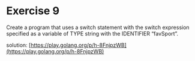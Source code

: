 # Exercise 9

Create a program that uses a switch statement with the switch expression specified as a variable of TYPE string with the IDENTIFIER “favSport”.

solution: [https://play.golang.org/p/h-8FnjpzWB](https://play.golang.org/p/h-8FnjpzWB)
